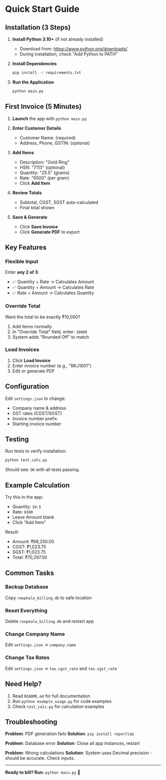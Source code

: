 # Quick Start Guide

## Installation (3 Steps)

1. **Install Python 3.10+** (if not already installed)
   - Download from: https://www.python.org/downloads/
   - During installation, check "Add Python to PATH"

2. **Install Dependencies**
   ```bash
   pip install -r requirements.txt
   ```

3. **Run the Application**
   ```bash
   python main.py
   ```

## First Invoice (5 Minutes)

1. **Launch** the app with `python main.py`

2. **Enter Customer Details**
   - Customer Name: (required)
   - Address, Phone, GSTIN: (optional)

3. **Add Items**
   - Description: "Gold Ring"
   - HSN: "7113" (optional)
   - Quantity: "25.5" (grams)
   - Rate: "6500" (per gram)
   - Click **Add Item**

4. **Review Totals**
   - Subtotal, CGST, SGST auto-calculated
   - Final total shown

5. **Save & Generate**
   - Click **Save Invoice**
   - Click **Generate PDF** to export

## Key Features

### Flexible Input
Enter **any 2 of 3**:
- ✅ Quantity + Rate → Calculates Amount
- ✅ Quantity + Amount → Calculates Rate
- ✅ Rate + Amount → Calculates Quantity

### Override Total
Want the total to be exactly ₹10,000?
1. Add items normally
2. In "Override Total" field, enter: `10000`
3. System adds "Rounded Off" to match

### Load Invoices
1. Click **Load Invoice**
2. Enter invoice number (e.g., "RKJ1001")
3. Edit or generate PDF

## Configuration

Edit `settings.json` to change:
- Company name & address
- GST rates (CGST/SGST)
- Invoice number prefix
- Starting invoice number

## Testing

Run tests to verify installation:
```bash
python test_calc.py
```

Should see: `OK` with all tests passing.

## Example Calculation

Try this in the app:
- Quantity: `10.5`
- Rate: `6500`
- Leave Amount blank
- Click "Add Item"

Result:
- Amount: ₹68,250.00
- CGST: ₹1,023.75
- SGST: ₹1,023.75
- Total: ₹70,297.50

## Common Tasks

### Backup Database
Copy `roopkala_billing.db` to safe location

### Reset Everything
Delete `roopkala_billing.db` and restart app

### Change Company Name
Edit `settings.json` → `company.name`

### Change Tax Rates
Edit `settings.json` → `tax.cgst_rate` and `tax.sgst_rate`

## Need Help?

1. Read `README.md` for full documentation
2. Run `python example_usage.py` for code examples
3. Check `test_calc.py` for calculation examples

## Troubleshooting

**Problem**: PDF generation fails
**Solution**: `pip install reportlab`

**Problem**: Database error
**Solution**: Close all app instances, restart

**Problem**: Wrong calculations
**Solution**: System uses Decimal precision - should be accurate. Check inputs.

---

**Ready to bill? Run:** `python main.py` 🚀
